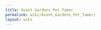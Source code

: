 ```yaml
---
title: Avant Gardens Pet Tamer
permalink: wiki/Avant_Gardens_Pet_Tamer/
layout: wiki
---
```



